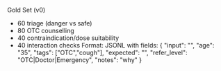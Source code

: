 Gold Set (v0)
- 60 triage (danger vs safe)
- 80 OTC counselling
- 40 contraindication/dose suitability
- 40 interaction checks
Format: JSONL with fields:
{ "input": "<patient text>", "age": "35", "tags": ["OTC","cough"],
  "expected": "<short target answer or key bullets>",
  "refer_level": "OTC|Doctor|Emergency",
  "notes": "why" }
